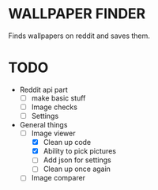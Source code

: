 # WALLPAPER FINDER
Finds wallpapers on reddit and saves them.

# TODO
- Reddit api part
  - [ ] make basic stuff
  - [ ] Image checks
  - [ ] Settings
- General things
  - [ ] Image viewer
    - [x] Clean up code 
    - [x] Ability to pick pictures
    - [ ] Add json for settings
    - [ ] Clean up once again
  - [ ] Image comparer